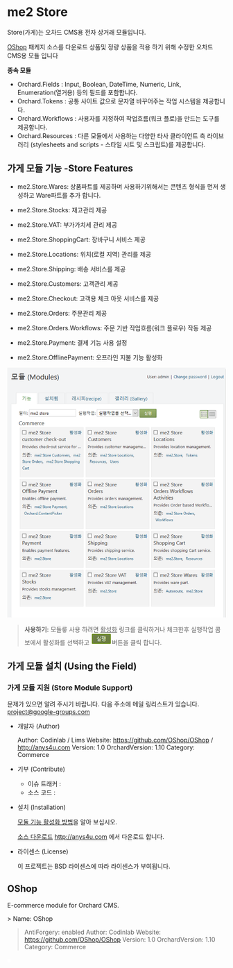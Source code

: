 # me2 Store

Store(가게)는 오차드 CMS용 전자 상거래  모듈입니다.

[OShop](https://github.com/OShop/OShop) 패케지 소스를 다운로드 상품및 정량 상품을 적용 하기 위해 수정한 오차드 CMS용 모듈 입니다    

**종속 모듈**
- Orchard.Fields : Input, Boolean, DateTime, Numeric, Link, Enumeration(열거용) 등의 필드를 포함합니다.
- Orchard.Tokens : 공통 사이트 값으로 문자열 바꾸어주는 작업 시스템을 제공합니다.
- Orchard.Workflows : 사용자를 지정하여 작업흐름(워크 플로)을 만드는 도구를 제공합니다.
- Orchard.Resources : 다른 모듈에서 사용하는 다양한 타사 클라이언트 측 라이브러리 (stylesheets and scripts - 스타일 시트 및 스크립트)를 제공합니다.

## 가게 모듈 기능 -Store Features


* me2.Store.Wares: 상품파트를 제공하며 사용하기위해서는 콘텐츠 형식을 먼저 생성하고 Ware파트를 추가 합니다.

* me2.Store.Stocks: 재고관리 제공

* me2.Store.VAT: 부가가치세 관리 제공

* me2.Store.ShoppingCart: 장바구니 서비스 제공

* me2.Store.Locations: 위치(로컬 지역) 관리를 제공

* me2.Store.Shipping: 배송 서비스를 제공

* me2.Store.Customers: 고객관리 제공

* me2.Store.Checkout: 고객용 체크 아웃 서비스를 제공

* me2.Store.Orders: 주문관리 제공

* me2.Store.Orders.Workflows: 주문 기반 작업흐름(워크 플로우) 작동 제공

* me2.Store.Payment: 결제 기능 사용 설정

* me2.Store.OfflinePayment: 오프라인 지불 기능 활성화


![Enabling Module](../Media/images/modules/me2.Store/modules.png)
> **<i class="fa fa-info-circle"></i> 사용하기:** 모듈릏 사용 하려면 <u>활성화</u> 링크를 클릭하거나 체크한후 실행작업 콤보에서 활성화를 선택하고 ![Enabling Module](../Media/images/buttons/btn-execute.png)버튼을 클릭 합니다.



## 가게 모듈 설치 (Using the Field)


### 가게 모듈 지원 (Store Module Support)

문제가 있으면 알려 주시기 바랍니다.
다음 주소에 메일 링리스트가 있습니다. project@google-groups.com

* 개발자 (Author)

  Author: Codinlab / Lims
  Website:  https://github.com/OShop/OShop / http://anys4u.com
  Version: 1.0
  OrchardVersion: 1.10
  Category: Commerce

* 기부 (Contribute)

	- 이슈 트래커 : 
	- 소스 코드 : 


* 설치 (Installation)

	<i class="fa fa-link"></i> [ 모듈 기능 활성화 방법](../inx2-modules.html#module-features)을 알아 보십시오.

	<i class="fa fa-download"></i> [ 소스 다운로드](http://anys4u.com) http://anys4u.com 에서 다운로드 합니다.

* 라이센스 (License)

  이 프로젝트는 BSD 라이센스에 따라 라이센스가 부여됩니다.

## OShop

E-commerce module for Orchard CMS.

﻿> Name: OShop
> AntiForgery: enabled
> Author: Codinlab
> Website: https://github.com/OShop/OShop
> Version: 1.0
> OrchardVersion: 1.10
> Category: Commerce

  
![Responsive Theme](../Media/images/_blank.png)


